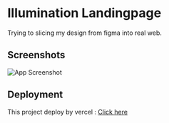# Illumination Landingpage

Trying to slicing my design from figma into real web.

## Screenshots

![App Screenshot](https://cdn.dribbble.com/users/8425597/screenshots/18236355/media/2cd517c3a0f32214f0fe20bd8631ba36.png?compress=1&resize=800x600&vertical=top)

## Deployment

This project deploy by vercel : [Click here](https://illumination-landingpage.vercel.app/)
